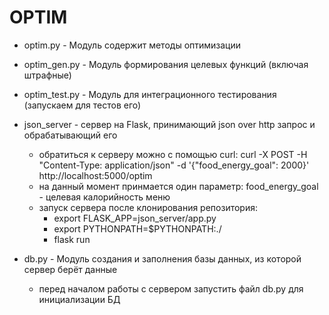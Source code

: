 # OPTIM

- optim.py - Модуль содержит методы оптимизации

- optim_gen.py - Модуль формирования целевых функций (включая штрафные)

- optim_test.py - Модуль для интеграционного тестирования (запускаем для тестов его)

- json_server - сервер на Flask, принимающий json over http запрос и обрабатывающий его
  * обратиться к серверу можно с помощью curl:
curl -X POST -H "Content-Type: application/json" -d '{"food_energy_goal": 2000}' http://localhost:5000/optim
  * на данный момент принмается один параметр: food_energy_goal - целевая калорийность меню
  * запуск сервера после клонирования репозитория:
    + export FLASK_APP=json_server/app.py
    + export PYTHONPATH=$PYTHONPATH:./
    + flask run
  
- db.py - Модуль создания и заполнения базы данных, из которой сервер берёт данные
  * перед началом работы с сервером запустить файл db.py для инициализации БД

